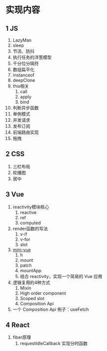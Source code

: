 # 实现内容
## 1 JS
1. LazyMan
2. sleep
3. 节流、防抖
4. 执行任务的洋葱模型
5. 千分位分隔符
6. 数组扁平化
7. instanceof
8. deepClone
9. this相关
   1. call
   2. apply
   3. bind
10. 判断异步函数
11. 单例模式
12. 并发请求
13. 发布订阅
14. 前端路由实现
15. 拖拽
## 2 CSS
1. 三栏布局
2. 轮播图
3. 居中
## 3 Vue
1. reactivity模块核心
   1. reactive
   2. ref
   3. computed
2. render函数的写法
   1. v-if
   2. v-for
   3. slot
3. [mini-vue](./src/Vue/deepDiveWithEvanYou/mini-vue/)
   1. h
   2. mount
   3. patch
   4. mountApp
   5. 结合 reactivity，实现一个简易的 Vue 应用
4. 逻辑复用的4种方式
   1. Mixin
   2. High order component
   3. Scoped slot
   4. Composition Api
5. 一个 Composition Api 例子：useFetch
## 4 React
1. fiber原理
   1. requestIdleCallback 实现分时函数
